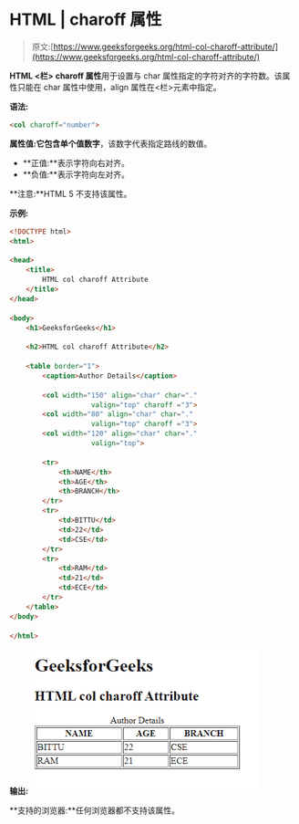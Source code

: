 # HTML | charoff 属性

> 原文:[https://www.geeksforgeeks.org/html-col-charoff-attribute/](https://www.geeksforgeeks.org/html-col-charoff-attribute/)

**HTML <栏> charoff 属性**用于设置与 char 属性指定的字符对齐的字符数。该属性只能在 char 属性中使用，align 属性在<栏>元素中指定。

**语法:**

```html
<col charoff="number">
```

**属性值:**它包含单个值**数字**，该数字代表指定路线的数值。

*   **正值:**表示字符向右对齐。
*   **负值:**表示字符向左对齐。

**注意:**HTML 5 不支持该属性。

**示例:**

```html
<!DOCTYPE html> 
<html> 

<head> 
    <title> 
        HTML col charoff Attribute 
    </title> 
</head> 

<body> 
    <h1>GeeksforGeeks</h1> 

    <h2>HTML col charoff Attribute</h2> 

    <table border="1"> 
        <caption>Author Details</caption> 

        <col width="150" align="char" char="."
                    valign="top" charoff ="3"> 
        <col width="80" align="char" char="." 
                    valign="top" charoff ="3"> 
        <col width="120" align="char" char="."
                    valign="top"> 

        <tr> 
            <th>NAME</th> 
            <th>AGE</th> 
            <th>BRANCH</th> 
        </tr> 
        <tr> 
            <td>BITTU</td> 
            <td>22</td> 
            <td>CSE</td> 
        </tr> 
        <tr> 
            <td>RAM</td> 
            <td>21</td> 
            <td>ECE</td> 
        </tr> 
    </table> 
</body> 

</html>
```

**输出:**
![](img/923af10d9e49f348317bec96e659434f.png)

**支持的浏览器:**任何浏览器都不支持该属性。